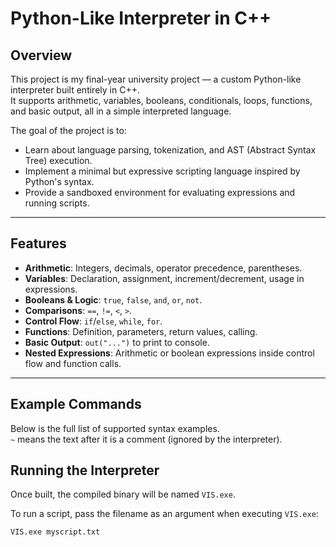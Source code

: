 # Python-Like Interpreter in C++

## Overview
This project is my final-year university project — a custom Python-like interpreter built entirely in C++.  
It supports arithmetic, variables, booleans, conditionals, loops, functions, and basic output, all in a simple interpreted language.

The goal of the project is to:
- Learn about language parsing, tokenization, and AST (Abstract Syntax Tree) execution.
- Implement a minimal but expressive scripting language inspired by Python's syntax.
- Provide a sandboxed environment for evaluating expressions and running scripts.

---

## Features
- **Arithmetic**: Integers, decimals, operator precedence, parentheses.
- **Variables**: Declaration, assignment, increment/decrement, usage in expressions.
- **Booleans & Logic**: `true`, `false`, `and`, `or`, `not`.
- **Comparisons**: `==`, `!=`, `<`, `>`.
- **Control Flow**: `if`/`else`, `while`, `for`.
- **Functions**: Definition, parameters, return values, calling.
- **Basic Output**: `out("...")` to print to console.
- **Nested Expressions**: Arithmetic or boolean expressions inside control flow and function calls.

---

## Example Commands

Below is the full list of supported syntax examples.  
`~` means the text after it is a comment (ignored by the interpreter).

## Running the Interpreter

Once built, the compiled binary will be named `VIS.exe`.

To run a script, pass the filename as an argument when executing `VIS.exe`:

```bash
VIS.exe myscript.txt
